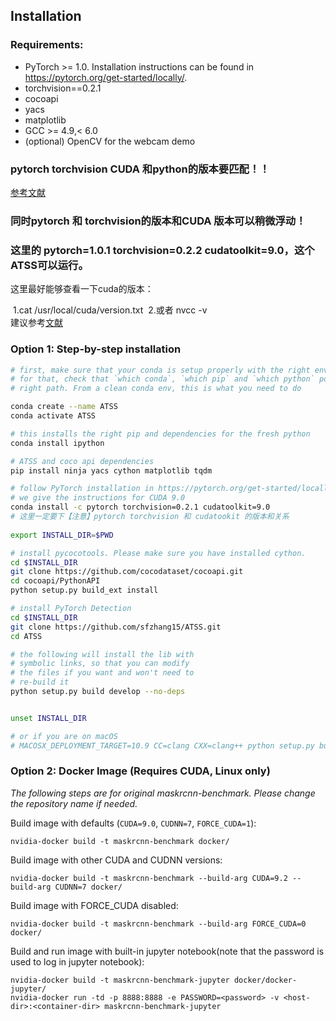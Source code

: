 ## Installation

### Requirements:
- PyTorch >= 1.0. Installation instructions can be found in https://pytorch.org/get-started/locally/.
- torchvision==0.2.1
- cocoapi
- yacs
- matplotlib
- GCC >= 4.9,< 6.0
- (optional) OpenCV for the webcam demo

### pytorch torchvision CUDA 和python的版本要匹配！！
[参考文献](https://blog.csdn.net/qq_40263477/article/details/106577790)
### 同时pytorch 和 torchvision的版本和CUDA 版本可以稍微浮动！
### 这里的 pytorch=1.0.1 torchvision=0.2.2 cudatoolkit=9.0，这个ATSS可以运行。

这里最好能够查看一下cuda的版本：

​ 1.cat /usr/local/cuda/version.txt
​ 2.或者 nvcc -v
<br>
建议参考[文献](https://www.cnblogs.com/alanchens/p/13950902.html)
<br>
### Option 1: Step-by-step installation



```bash
# first, make sure that your conda is setup properly with the right environment
# for that, check that `which conda`, `which pip` and `which python` points to the
# right path. From a clean conda env, this is what you need to do

conda create --name ATSS
conda activate ATSS

# this installs the right pip and dependencies for the fresh python
conda install ipython

# ATSS and coco api dependencies
pip install ninja yacs cython matplotlib tqdm

# follow PyTorch installation in https://pytorch.org/get-started/locally/
# we give the instructions for CUDA 9.0
conda install -c pytorch torchvision=0.2.1 cudatoolkit=9.0
# 这里一定要下【注意】pytorch torchvision 和 cudatookit 的版本和关系
 
export INSTALL_DIR=$PWD

# install pycocotools. Please make sure you have installed cython.
cd $INSTALL_DIR
git clone https://github.com/cocodataset/cocoapi.git
cd cocoapi/PythonAPI
python setup.py build_ext install

# install PyTorch Detection
cd $INSTALL_DIR
git clone https://github.com/sfzhang15/ATSS.git
cd ATSS

# the following will install the lib with
# symbolic links, so that you can modify
# the files if you want and won't need to
# re-build it
python setup.py build develop --no-deps


unset INSTALL_DIR

# or if you are on macOS
# MACOSX_DEPLOYMENT_TARGET=10.9 CC=clang CXX=clang++ python setup.py build develop
```

### Option 2: Docker Image (Requires CUDA, Linux only)
*The following steps are for original maskrcnn-benchmark. Please change the repository name if needed.* 

Build image with defaults (`CUDA=9.0`, `CUDNN=7`, `FORCE_CUDA=1`):

    nvidia-docker build -t maskrcnn-benchmark docker/
    
Build image with other CUDA and CUDNN versions:

    nvidia-docker build -t maskrcnn-benchmark --build-arg CUDA=9.2 --build-arg CUDNN=7 docker/
    
Build image with FORCE_CUDA disabled:

    nvidia-docker build -t maskrcnn-benchmark --build-arg FORCE_CUDA=0 docker/
    
Build and run image with built-in jupyter notebook(note that the password is used to log in jupyter notebook):

    nvidia-docker build -t maskrcnn-benchmark-jupyter docker/docker-jupyter/
    nvidia-docker run -td -p 8888:8888 -e PASSWORD=<password> -v <host-dir>:<container-dir> maskrcnn-benchmark-jupyter
